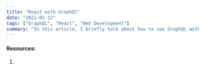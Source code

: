 ```yaml
---
title: "React with GraphQl"
date: "2021-01-12"
tags: ["GraphQL", "React", "Web Development"]
summary: "In this article, I briefly talk about how to use GraphQL with React applications."
---
```


#### Resources:

1.
